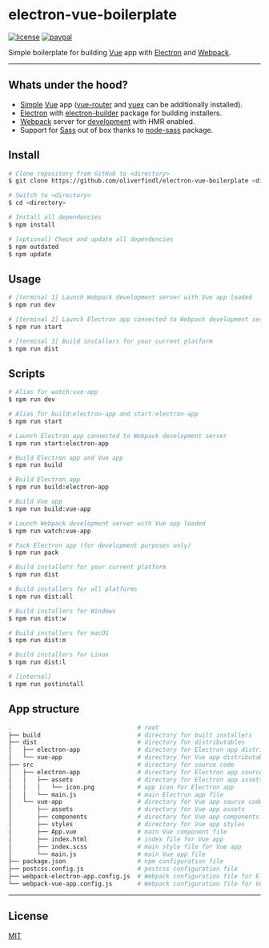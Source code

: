 # electron-vue-boilerplate

[![license](https://img.shields.io/github/license/oliverfindl/electron-vue-boilerplate.svg?style=flat)][mit]
[![paypal](https://img.shields.io/badge/donate-paypal-blue.svg?colorB=0070ba&style=flat)](https://paypal.me/oliverfindl)

Simple boilerplate for building [Vue](https://github.com/vuejs/vue) app with [Electron](https://github.com/electron/electron) and [Webpack](https://github.com/webpack/webpack).

---

## Whats under the hood?

- [Simple](https://github.com/vuejs-templates/webpack-simple) [Vue](https://github.com/vuejs/vue) app ([vue-router](https://github.com/vuejs/vue-router) and [vuex](https://github.com/vuejs/vuex) can be additionally installed).
- [Electron](https://github.com/electron/electron) with [electron-builder](https://github.com/electron-userland/electron-builder) package for building installers.
- [Webpack](https://github.com/webpack/webpack) server for [development](https://github.com/webpack/webpack-dev-server) with HMR enabled.
- Support for [Sass](https://github.com/sass/sass) out of box thanks to [node-sass](https://github.com/sass/node-sass) package.

## Install

```bash
# Clone repository from GitHub to <directory>
$ git clone https://github.com/oliverfindl/electron-vue-boilerplate <directory>

# Switch to <directory>
$ cd <directory>

# Install all dependencies
$ npm install

# [optional] Check and update all dependencies
$ npm outdated
$ npm update
```

## Usage

``` bash
# [terminal 1] Launch Webpack development server with Vue app loaded
$ npm run dev

# [terminal 2] Launch Electron app connected to Webpack development server
$ npm run start

# [terminal 3] Build installers for your current platform
$ npm run dist
```

## Scripts

```bash
# Alias for watch:vue-app
$ npm run dev

# Alias for build:electron-app and start:electron-app
$ npm run start

# Launch Electron app connected to Webpack development server
$ npm run start:electron-app

# Build Electron app and Vue app
$ npm run build

# Build Electron app
$ npm run build:electron-app

# Build Vue app
$ npm run build:vue-app

# Launch Webpack development server with Vue app loaded
$ npm run watch:vue-app

# Pack Electron app (for development purposes only)
$ npm run pack

# Build installers for your current platform
$ npm run dist

# Build installers for all platforms
$ npm run dist:all

# Build installers for Windows
$ npm run dist:w

# Build installers for macOS
$ npm run dist:m

# Build installers for Linux
$ npm run dist:l

# [internal]
$ npm run postinstall
```

## App structure

```bash
.                                   # root
├── build                           # directory for built installers
├── dist                            # directory for distributables
│   ├── electron-app                # directory for Electron app distributables
│   └── vue-app                     # directory for Vue app distributables
├── src                             # directory for source code
│   ├── electron-app                # directory for Electron app source code
│   │   ├── assets                  # directory for Electron app assets
│   │   │   └── icon.png            # app icon for Electron app
│   │   └── main.js                 # main Electron app file
│   └── vue-app                     # directory for Vue app source code
│       ├── assets                  # directory for Vue app assets
│       ├── components              # directory for Vue app components
│       ├── styles                  # directory for Vue app styles
│       ├── App.vue                 # main Vue component file
│       ├── index.html              # index file for Vue app
│       ├── index.scss              # main style file for Vue app
│       └── main.js                 # main Vue app file
├── package.json                    # npm configuration file
├── postcss.config.js               # postcss configuration file
├── webpack-electron-app.config.js  # Webpack configuration file for Electron app
└── webpack-vue-app.config.js       # Webpack configuration file for Vue app
```

---

## License

[MIT][mit]

[mit]: https://opensource.org/licenses/MIT
